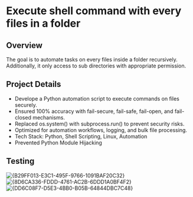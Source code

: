 # Execute shell command with every files in a folder
## Overview
The goal is to automate tasks on every files inside a folder recursively. Additionally, it only access to sub directories with appropriate permission. 
## Project Details
- Develope a Python automation script to execute commands on files securely.
- Ensured 100% accuracy with fail-secure, fail-safe, fail-open, and fail-closed mechanisms.
- Replaced os.system() with subprocess.run() to prevent security risks.
- Optimized for automation workflows, logging, and bulk file processing.
- Tech Stack: Python, Shell Scripting, Linux, Automation
- Prevented Python Module Hijacking
## Testing
![{B29FF013-E3C1-495F-9766-1091BAF20C32}](https://github.com/user-attachments/assets/a8a319d2-21bc-4296-a6a7-faf21dbb5111)
![{8D6CA336-FDDD-4761-AC2B-6DDD1A0BF4F2}](https://github.com/user-attachments/assets/d94de11f-8850-4b2e-a83e-1c80adbe4c07)
![{DD6C08F7-D5E3-4BB0-B05B-64844DBC7C48}](https://github.com/user-attachments/assets/20c8943b-d34a-4ea2-a55d-2759893d23cf)
